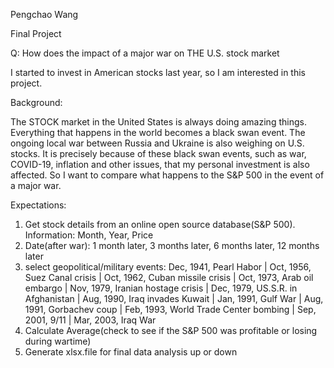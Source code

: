 Pengchao Wang

Final Project

Q: How does the impact of a major war on THE U.S. stock market


I started to invest in American stocks last year, so I am interested in this project.

Background:

The STOCK market in the United States is always doing amazing things. Everything that happens in the world becomes a black swan event. 
The ongoing local war between Russia and Ukraine is also weighing on U.S. stocks. It is precisely because of these black swan events, 
such as war, COVID-19, inflation and other issues, that my personal investment is also affected. So I want to compare what happens to the S&P 500 
in the event of a major war.

Expectations:

1. Get stock details from an online open source database(S&P 500). Information: Month, Year, Price
2. Date(after war): 1 month later, 3 months later, 6 months later, 12 months later
3. select geopolitical/military events:
               Dec, 1941, Pearl Habor |
               Oct, 1956, Suez Canal crisis |
               Oct, 1962, Cuban missile crisis |
               Oct, 1973, Arab oil embargo |
               Nov, 1979, Iranian hostage crisis |
               Dec, 1979, US.S.R. in Afghanistan |
               Aug, 1990, Iraq invades Kuwait |
               Jan, 1991, Gulf War |
               Aug, 1991, Gorbachev coup |
               Feb, 1993, World Trade Center bombing |
               Sep, 2001, 9/11 |
               Mar, 2003, Iraq War 
4. Calculate Average(check to see if the S&P 500 was profitable or losing during wartime)
5. Generate xlsx.file for final data analysis up or down
